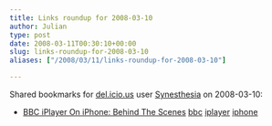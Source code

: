 ```yaml
---
title: Links roundup for 2008-03-10
author: Julian
type: post
date: 2008-03-11T00:30:10+00:00
slug: links-roundup-for-2008-03-10 
aliases: ["/2008/03/11/links-roundup-for-2008-03-10"]

---
```

Shared bookmarks for [del.icio.us][1] user [Synesthesia][2] on 2008-03-10:

  * [BBC iPlayer On iPhone: Behind The Scenes][3] 
    [bbc][4] [iplayer][5] [iphone][6] </li> </ul>

 [1]: https://del.icio.us/
 [2]: https://del.icio.us/synesthesia
 [3]: https://www.bbc.co.uk/blogs/bbcinternet/2008/03/bbc_iplayer_on_iphone_behind_t.html
 [4]: https://del.icio.us/synesthesia/bbc
 [5]: https://del.icio.us/synesthesia/iplayer
 [6]: https://del.icio.us/synesthesia/iphone